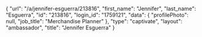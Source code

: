 {
    "url": "\/a\/jennifer-esguerra\/213816",
    "first_name": "Jennifer",
    "last_name": "Esguerra",
    "id": "213816",
    "login_id": "1759121",
    "data": {
        "profilePhoto": null,
        "job_title": "Merchandise Planner"
    },
    "type": "captivate",
    "layout": "ambassador",
    "title": "Jennifer Esguerra"
}